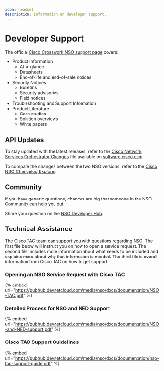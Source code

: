 ```yaml
---
icon: headset
description: Information on developer support.
---
```


# Developer Support

The official [Cisco Crosswork NSO support page](https://www.cisco.com/c/en/us/support/cloud-systems-management/network-services-orchestrator/series.html) covers:

* Product Information
  * At-a-glance
  * Datasheets
  * End-of-life and end-of-sale notices
* Security Notices
  * Bulletins
  * Security advisories
  * Field notices
* Troubleshooting and Support Information
* Product Literature
  * Case studies
  * Solution overviews
  * White papers

## API Updates <a href="#api-updates" id="api-updates"></a>

To stay updated with the latest releases, refer to the [Cisco Network Services Orchestrator Changes](https://software.cisco.com/download/home/286331402/type/286283941/release/6.3) file available on [software.cisco.com](https://software.cisco.com/).

To compare the changes between the two NSO versions, refer to the [Cisco NSO Changelog Explorer](https://developer.cisco.com/docs/nso/changelog-explorer/?from=4.7\&kind=All%20non-backwards%20compatible).

## Community <a href="#community" id="community"></a>

If you have generic questions, chances are big that someone in the NSO Community can help you out.

Share your question on the [NSO Developer Hub](https://community.cisco.com/t5/nso-developer-hub/ct-p/5672j-dev-nso).

## Technical Assistance <a href="#technical-assistance" id="technical-assistance"></a>

The Cisco TAC team can support you with questions regarding NSO. The first file below will instruct you on how to open a service request. The second file includes more information about what needs to be included and explains more about why that information is needed. The third file is overall information from Cisco TAC on how to get support.

### Opening an NSO Service Request with Cisco TAC

{% embed url="https://pubhub.devnetcloud.com/media/nso/docs/documentation/NSO-TAC.pdf" %}

### Detailed Process for NSO and NED Support

{% embed url="https://pubhub.devnetcloud.com/media/nso/docs/documentation/NSO-and-NED-support.pdf" %}

### Cisco TAC Support Guidelines

{% embed url="https://pubhub.devnetcloud.com/media/nso/docs/documentation/nso-tac-support-guide.pdf" %}

